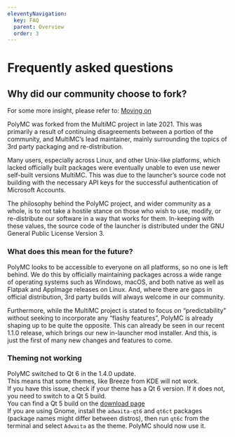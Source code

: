 ```yaml
---
eleventyNavigation:
  key: FAQ
  parent: Overview
  order: 3
---
```


# Frequently asked questions

## Why did our community choose to fork?

For some more insight, please refer to: [Moving on](/news/moving-on)

PolyMC was forked from the MultiMC project in late 2021. This was primarily a result of continuing disagreements between a portion of the community, and MultiMC’s lead maintainer, mainly surrounding the topics of 3rd party packaging and re-distribution.

Many users, especially across Linux, and other Unix-like platforms, which lacked officially built packages were eventually unable to even use newer self-built versions MultiMC. This was due to the launcher’s source code not building with the necessary API keys for the successful authentication of Microsoft Accounts.

The philosophy behind the PolyMC project, and wider community as a whole, is to not take a hostile stance on those who wish to use, modify, or re-distribute our software in a way that works for them. In-keeping with these values, the source code of the launcher is distributed under the GNU General Public License Version 3.

### What does this mean for the future?

PolyMC looks to be accessible to everyone on all platforms, so no one is left behind. We do this by officially maintaining packages across a wide range of operating systems such as Windows, macOS, and both native as well as Flatpak and AppImage releases on Linux. And, where there are gaps in official distribution, 3rd party builds will always welcome in our community.

Furthermore, while the MultiMC project is stated to focus on “predictability” without seeking to incorporate any “flashy features”, PolyMC is already shaping up to be quite the opposite. This can already be seen in our recent 1.1.0 release, which brings our new in-launcher mod installer. And this, is just the first of many new changes and features to come.

### Theming not working

PolyMC switched to Qt 6 in the 1.4.0 update.  
This means that some themes, like Breeze from KDE will not work.  
If you have this issue, check if your theme has a Qt 6 version. If it does not, you need to switch to a Qt 5 build.  
You can find a Qt 5 build on the [download page](https://polymc.org/download/)  
If you are using Gnome, install the `adwaita-qt6` and `qt6ct` packages (package names might differ between distros), then run `qt6c` from the terminal and select `Adwaita` as the theme. PolyMC should now use it.
